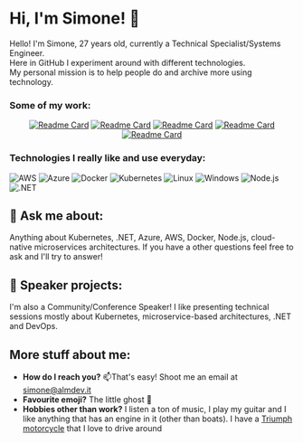 # Hi, I'm Simone! 👋

Hello! I'm Simone, 27 years old, currently a Technical Specialist/Systems Engineer. <br/>
Here in GitHub I experiment around with different technologies.<br/> My personal mission is to help people do and archive more using technology.

### Some of my work:

<div align="center">
  
[![Readme Card](https://github-readme-stats.vercel.app/api/pin/?username=nataz77&repo=cs-py)](https://github.com/nataz77/cs-py) [![Readme Card](https://github-readme-stats.vercel.app/api/pin/?username=nataz77&repo=pgbackupd)](https://github.com/nataz77/pgbackupd) [![Readme Card](https://github-readme-stats.vercel.app/api/pin/?username=nataz77&repo=awesome-k8s)](https://github.com/nataz77/awesome-k8s)  [![Readme Card](https://github-readme-stats.vercel.app/api/pin/?username=nataz77&repo=shext)](https://github.com/nataz77/shext) 
  [![Readme Card](https://github-readme-stats.vercel.app/api/pin/?username=nataz77&repo=route)](https://github.com/nataz77/route) 
  
</div>

### Technologies I really like and use everyday:

![AWS](https://img.shields.io/badge/Amazon_AWS-232F3E?style=for-the-badge&logo=amazon-aws&logoColor=white)
![Azure](https://img.shields.io/badge/Microsoft_Azure-0089D6?style=for-the-badge&logo=microsoft-azure&logoColor=white)
![Docker](https://img.shields.io/badge/-Docker-000?&logo=Docker)
![Kubernetes](https://img.shields.io/badge/-Kubernetes-000?&logo=Kubernetes)
![Linux](https://img.shields.io/badge/-Linux-000?&logo=Linux)
![Windows](https://img.shields.io/badge/Windows-0078D6?style=for-the-badge&logo=windows&logoColor=white)
![Node.js](https://img.shields.io/badge/-Node.js-000?&logo=node.js)
![.NET](https://img.shields.io/badge/.NET-5C2D91?style=for-the-badge&logo=.net&logoColor=white)

## 💬 Ask me about:
Anything about Kubernetes, .NET, Azure, AWS, Docker, Node.js, cloud-native microservices architectures. If you have a other questions feel free to ask and I'll try to answer!

## 🌆 Speaker projects:
I'm also a Community/Conference Speaker! I like presenting technical sessions mostly about Kubernetes, microservice-based architectures, .NET and DevOps.

## More stuff about me:
- **How do I reach you?** 📫That's easy! Shoot me an email at [simone@almdev.it](mailto://simone@almdev.it)
- **Favourite emoji?** The little ghost 👻
- **Hobbies other than work?** I listen a ton of music, I play my guitar and I like anything that has an engine in it (other than boats). I have a [Triumph motorcycle](https://www.triumphmotorcycles.com/motorcycles/roadsters/trident) that I love to drive around

